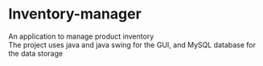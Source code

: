 # Inventory-manager

An application to manage product inventory  
The project uses java and java swing for the GUI, and MySQL database for the data storage


